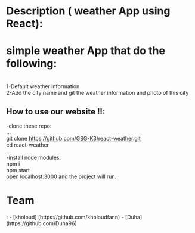 
# Description ( weather App using React):

  

# simple weather App that do the following:
<br> 1-Default weather information
<br> 2-Add the city name and git the weather information and photo of this city 


 ## How to use our website !!:
 -clone these repo:
 <br> ...
 <br> git clone https://github.com/GSG-K3/react-weather.git
 <br> cd react-weather
 <br> ...
 <br> -install node modules:
 <br> npm i
 <br> npm start
 <br> open localhost:3000 and the project will run.


<h1> Team</h1>:
- [kholoud] (https://github.com/kholoudfann)
- [Duha] (https://github.com/Duha96)
